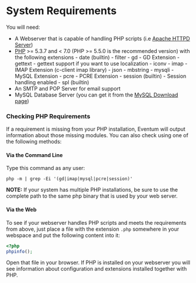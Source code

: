 # System Requirements

You will need:

-   A Webserver that is capable of handling PHP scripts (i.e [Apache HTTPD Server](http://httpd.apache.org/))
-    [PHP](http://www.php.net/) >= 5.3.7 and < 7.0 (PHP >= 5.5.0 is the recommended version) with the following extensions
    - date (builtin)
    - filter
    - gd - GD Extension
    - gettext - gettext support if you want to use localization
    - iconv
    - imap - IMAP Extension (c-client imap library)
    - json
    - mbstring
    - mysqli - MySQL Extension
    - pcre - PCRE Extension
    - session (builtin) - Session handling enabled
    - spl (builtin)
-   An SMTP and POP Server for email support
-   MySQL Database Server (you can get it from the [MySQL Download page](http://dev.mysql.com/downloads/mysql/))

### Checking PHP Requirements

If a requirement is missing from your PHP installation, Eventum will output information about those missing modules. You can also check using one of the following methods:

#### Via the Command Line

Type this command as any user:

`php -m | grep -Ei '(gd|imap|mysql|pcre|session)'`

**NOTE:** If your system has multiple PHP installations, be sure to use the complete path to the same php binary that is used by your web server.

#### Via the Web

To see if your webserver handles PHP scripts and meets the requirements from above, just place a file with the extension `.php` somewhere in your webspace and put the following content into it:

```php
<?php
phpinfo();
```

Open that file in your browser. If PHP is installed on your webserver you will see information about configuration and extensions installed together with PHP.
